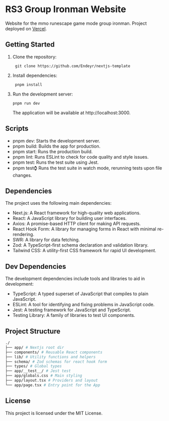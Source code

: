 # RS3 Group Ironman Website

Website for the mmo runescape game mode group ironman. Project deployed on [Vercel](https://rs3-gim.vercel.app/).

## Getting Started

1. Clone the repository:

   ```nodejs
    git clone https://github.com/Endeyr/nextjs-template
   ```

2. Install dependencies:

   ```nodejs
    pnpm install
   ```

3. Run the development server:
   ```nodejs
   pnpm run dev
   ```
   The application will be available at http://localhost:3000.

## Scripts

- pnpm dev: Starts the development server.
- pnpm build: Builds the app for production.
- pnpm start: Runs the production build.
- pnpm lint: Runs ESLint to check for code quality and style issues.
- pnpm test: Runs the test suite using Jest.
- pnpm test:watch: Runs the test suite in watch mode, rerunning tests upon file changes.

## Dependencies

The project uses the following main dependencies:

- Next.js: A React framework for high-quality web applications.
- React: A JavaScript library for building user interfaces.
- Axios: A promise-based HTTP client for making API requests.
- React Hook Form: A library for managing forms in React with minimal re-rendering.
- SWR: A library for data fetching.
- Zod: A TypeScript-first schema declaration and validation library.
- Tailwind CSS: A utility-first CSS framework for rapid UI development.

## Dev Dependencies

The development dependencies include tools and libraries to aid in development:

- TypeScript: A typed superset of JavaScript that compiles to plain JavaScript.
- ESLint: A tool for identifying and fixing problems in JavaScript code.
- Jest: A testing framework for JavaScript and TypeScript.
- Testing Library: A family of libraries to test UI components. 

## Project Structure

```bash
./
├── app/ # Nextjs root dir
├── components/ # Reusable React components
├── lib/ # Utility functions and helpers
├── schema/ # Zod schemas for react hook form
├── types/ # Global types
├── app/__test__/ # Jest test
├── app/globals.css # Main styling
├── app/layout.tsx # Providers and layout
└── app/page.tsx # Entry point for the App
```

## License

This project is licensed under the MIT License.
